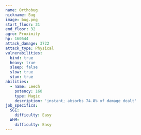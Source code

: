 ```yaml
---
name: Orthobug
nickname: Bug
image: bug.png
start_floor: 31
end_floor: 32
agro: Proximity
hp: 160544
attack_damage: 3722
attack_type: Physical
vulnerabilities:
  bind: true
  heavy: true
  sleep: false
  slow: true
  stun: true
abilities:
  - name: Leech
    potency: 160
    type: Magic
    description: 'instant; absorbs 74.8% of damage dealt'
job_specifics:
  SGE:
    difficulty: Easy
  WHM:
    difficulty: Easy
---
```

